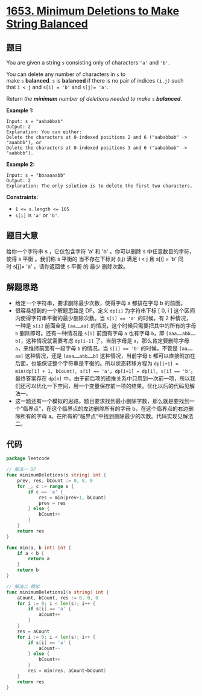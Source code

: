 # [1653. Minimum Deletions to Make String Balanced](https://leetcode.com/problems/minimum-deletions-to-make-string-balanced/)


## 题目

You are given a string `s` consisting only of characters `'a'` and `'b'`.

You can delete any number of characters in `s` to make `s` **balanced**. `s` is **balanced** if there is no pair of indices `(i,j)` such that `i < j` and `s[i] = 'b'` and `s[j]= 'a'`.

Return *the **minimum** number of deletions needed to make* `s` ***balanced***.

**Example 1:**

```
Input: s = "aababbab"
Output: 2
Explanation: You can either:
Delete the characters at 0-indexed positions 2 and 6 ("aababbab" -> "aaabbb"), or
Delete the characters at 0-indexed positions 3 and 6 ("aababbab" -> "aabbbb").
```

**Example 2:**

```
Input: s = "bbaaaaabb"
Output: 2
Explanation: The only solution is to delete the first two characters.
```

**Constraints:**

- `1 <= s.length <= 105`
- `s[i]` is `'a'` or `'b'`.

## 题目大意

给你一个字符串 s ，它仅包含字符 'a' 和 'b' 。你可以删除 s 中任意数目的字符，使得 s 平衡 。我们称 s 平衡的 当不存在下标对 (i,j) 满足 i < j 且 s[i] = 'b' 同时 s[j]= 'a' 。请你返回使 s 平衡 的 最少 删除次数。

## 解题思路

- 给定一个字符串，要求删除最少次数，使得字母 a 都排在字母 b 的前面。
- 很容易想到的一个解题思路是 DP。定义 `dp[i]` 为字符串下标 [ 0, i ] 这个区间内使得字符串平衡的最少删除次数。当 `s[i] == 'a'` 的时候，有 2 种情况，一种是 `s[i]` 前面全是 `[aa……aa]` 的情况，这个时候只需要把其中的所有的字母 `b` 删除即可。还有一种情况是 `s[i]` 前面有字母 `a` 也有字母 `b`，即 `[aaa……abb……b]`，这种情况就需要考虑 `dp[i-1]` 了。当前字母是 `a`，那么肯定要删除字母 `a`，来维持前面有一段字母 `b` 的情况。当 `s[i] == 'b'` 的时候，不管是 `[aa……aa]` 这种情况，还是 `[aaa……abb……b]` 这种情况，当前字母 `b` 都可以直接附加在后面，也能保证整个字符串是平衡的。所以状态转移方程为 `dp[i+1] = min(dp[i] + 1, bCount), s[i] == 'a'`，`dp[i+1] = dp[i], s[i] == 'b'`。最终答案存在 `dp[n]` 中。由于前后项的递推关系中只用到一次前一项，所以我们还可以优化一下空间，用一个变量保存前一项的结果。优化以后的代码见解法一。
- 这一题还有一个模拟的思路。题目要求找到最小删除字数，那么就是要找到一个“临界点”，在这个临界点的左边删除所有的字母 b，在这个临界点的右边删除所有的字母 a。在所有的“临界点”中找到删除最少的次数。代码实现见解法二。

## 代码

```go
package leetcode

// 解法一 DP
func minimumDeletions(s string) int {
    prev, res, bCount := 0, 0, 0
    for _, c := range s {
        if c == 'a' {
            res = min(prev+1, bCount)
            prev = res
        } else {
            bCount++
        }
    }
    return res
}

func min(a, b int) int {
    if a < b {
        return a
    }
    return b
}

// 解法二 模拟
func minimumDeletions1(s string) int {
    aCount, bCount, res := 0, 0, 0
    for i := 0; i < len(s); i++ {
        if s[i] == 'a' {
            aCount++
        }
    }
    res = aCount
    for i := 0; i < len(s); i++ {
        if s[i] == 'a' {
            aCount--
        } else {
            bCount++
        }
        res = min(res, aCount+bCount)
    }
    return res
}
```